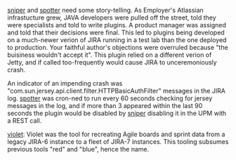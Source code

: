 [sniper](sniper.sh) and [spotter](spotter.sh) need some story-telling. As Employer's Atlassian infrastucture grew, JAVA developers were pulled off the street, told they were specialists and told to write plugins. A product manager was assigned and told that their decisions were final. This led to plugins being developed on a much-newer verion of JIRA running in a test lab than the one deployed to production. Your faithful author's objections were overruled because "the buisiness wouldn't accept it". This plugin relied on a different verion of Jetty, and if called too-frequently would cause JIRA to unceremoniously crash. 

An indicator of an impending crash was "com.sun.jersey.api.client.filter.HTTPBasicAuthFilter" messages in the JIRA log. [spotter](spotter.sh) was cron-ned to run every 60 seconds checking for jersey messages in the log, and if more than 3 appeared within the last 90 seconds the plugin would be disabled by [sniper](sniper.sh) disabling it in the UPM with a REST call.

[violet](https://github.com/lbonanomi/scripts/blob/master/jira/violet.php): Violet was the tool for recreating Agile boards and sprint data from a legacy JIRA-6 instance to a fleet of JIRA-7 instances. This tooling subsumes previous tools "red" and "blue", hence the name.
